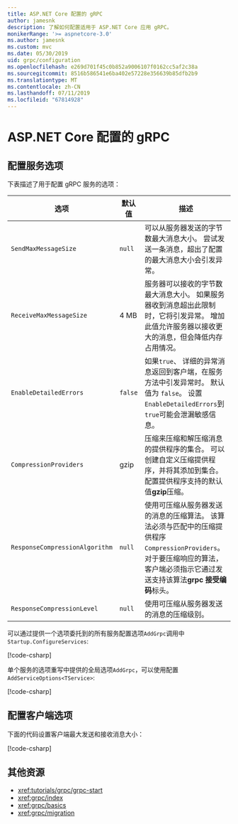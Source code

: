 ```yaml
---
title: ASP.NET Core 配置的 gRPC
author: jamesnk
description: 了解如何配置适用于 ASP.NET Core 应用 gRPC。
monikerRange: '>= aspnetcore-3.0'
ms.author: jamesnk
ms.custom: mvc
ms.date: 05/30/2019
uid: grpc/configuration
ms.openlocfilehash: e269d701f45c0b852a9006107f0162cc5af2c38a
ms.sourcegitcommit: 8516b586541e6ba402e57228e356639b85dfb2b9
ms.translationtype: MT
ms.contentlocale: zh-CN
ms.lasthandoff: 07/11/2019
ms.locfileid: "67814928"
---
```

# <a name="grpc-for-aspnet-core-configuration"></a>ASP.NET Core 配置的 gRPC

## <a name="configure-services-options"></a>配置服务选项

下表描述了用于配置 gRPC 服务的选项：

| 选项 | 默认值 | 描述 |
| ------ | ------------- | ----------- |
| `SendMaxMessageSize` | `null` | 可以从服务器发送的字节数最大消息大小。 尝试发送一条消息，超出了配置的最大消息大小会引发异常。 |
| `ReceiveMaxMessageSize` | 4 MB | 服务器可以接收的字节数最大消息大小。 如果服务器收到消息超出此限制时，它将引发异常。 增加此值允许服务器以接收更大的消息，但会降低内存占用情况。 |
| `EnableDetailedErrors` | `false` | 如果`true`、 详细的异常消息返回到客户端，在服务方法中引发异常时。 默认值为 `false`。 设置`EnableDetailedErrors`到`true`可能会泄漏敏感信息。 |
| `CompressionProviders` | gzip | 压缩来压缩和解压缩消息的提供程序的集合。 可以创建自定义压缩提供程序，并将其添加到集合。 配置提供程序支持的默认值**gzip**压缩。 |
| `ResponseCompressionAlgorithm` | `null` | 使用可压缩从服务器发送的消息的压缩算法。 该算法必须与匹配中的压缩提供程序`CompressionProviders`。 对于要压缩响应的算法，客户端必须指示它通过发送支持该算法**grpc 接受编码**标头。 |
| `ResponseCompressionLevel` | `null` | 使用可压缩从服务器发送的消息的压缩级别。 |

可以通过提供一个选项委托到的所有服务配置选项`AddGrpc`调用中`Startup.ConfigureServices`:

[!code-csharp[](~/grpc/configuration/sample/GrcpService/Startup.cs?name=snippet)]

单个服务的选项重写中提供的全局选项`AddGrpc`，可以使用配置`AddServiceOptions<TService>`:

[!code-csharp[](~/grpc/configuration/sample/GrcpService/Startup2.cs?name=snippet)]

## <a name="configure-client-options"></a>配置客户端选项

下面的代码设置客户端最大发送和接收消息大小：

[!code-csharp[](~/grpc/configuration/sample/Program.cs?name=snippet&highlight=3-6)]

## <a name="additional-resources"></a>其他资源

* <xref:tutorials/grpc/grpc-start>
* <xref:grpc/index>
* <xref:grpc/basics>
* <xref:grpc/migration>
